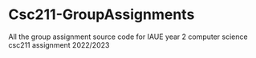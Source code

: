 # Csc211-GroupAssignments
All the group assignment source code for IAUE year 2 computer science csc211 assignment 2022/2023
